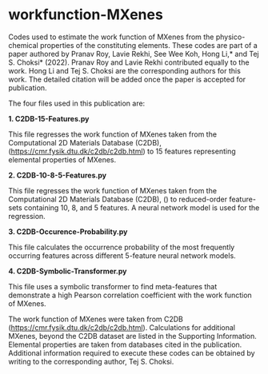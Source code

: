 # workfunction-MXenes

Codes used to estimate the work function of MXenes from the physico-chemical properties of the constituting elements. These codes are part of a paper authored by Pranav Roy, Lavie Rekhi, See Wee Koh, Hong Li,* and Tej S. Choksi* (2022). Pranav Roy and Lavie Rekhi contributed equally to the work. Hong Li and Tej S. Choksi are the corresponding authors for this work. The detailed citation will be added once the paper is accepted for publication. 

The four files used in this publication are:

**1. C2DB-15-Features.py**

This file regresses the work function of MXenes taken from the Computational 2D Materials Database (C2DB), (https://cmr.fysik.dtu.dk/c2db/c2db.html) to 15 features representing elemental properties of MXenes. 

**2. C2DB-10-8-5-Features.py**

This file regresses the work function of MXenes taken from the Computational 2D Materials Database (C2DB), () to reduced-order feature-sets containing 10, 8, and 5 features. A neural network model is used for the regression. 

**3. C2DB-Occurence-Probability.py**

This file calculates the occurrence probability of the most frequently occurring features across different 5-feature neural network models.

**4. C2DB-Symbolic-Transformer.py**

This file uses a symbolic transformer to find meta-features that demonstrate a high Pearson correlation coefficient with the work function of MXenes. 

The work function of MXenes were taken from C2DB (https://cmr.fysik.dtu.dk/c2db/c2db.html). Calculations for additional MXenes, beyond the C2DB dataset are listed in the Supporting Information. Elemental properties are taken from databases cited in the publication. Additional information required to execute these codes can be obtained by writing to the corresponding author, Tej S. Choksi. 


